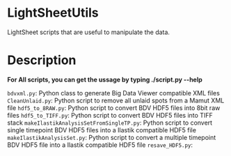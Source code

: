 # LightSheetUtils
LightSheet scripts that are useful to manipulate the data.

# Description

**For All scripts, you can get the ussage by typing ./script.py --help**

`bdvxml.py`: Python class to generate Big Data Viewer compatible XML files
`CleanUnlaid.py`: Python script to remove all unlaid spots from a Mamut XML file
`hdf5_to_8RAW.py`: Python script to convert BDV HDF5 files into 8bit raw files
`hdf5_to_TIFF.py`: Python script to convert BDV HDF5 files into TIFF stack
`makeIlastikAnalysisSetFromSingleTP.py`: Python script to convert single timepoint BDV HDF5 files into a Ilastik compatible HDF5 file
`makeIlastikAnalysisSet.py`: Python script to convert a multiple timepoint BDV HDF5 file into a Ilastik compatible HDF5 file
`resave_HDF5.py`:
